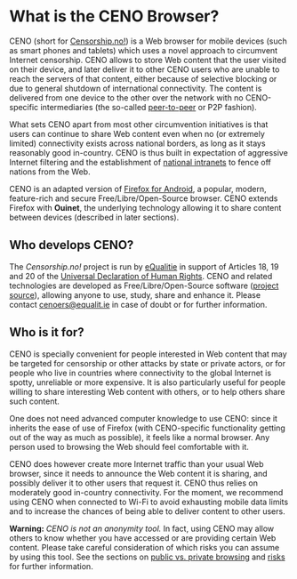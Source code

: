 # What is the CENO Browser?

CENO (short for [Censorship.no!][]) is a Web browser for mobile devices (such as smart phones and tablets) which uses a novel approach to circumvent Internet censorship.  CENO allows to store Web content that the user visited on their device, and later deliver it to other CENO users who are unable to reach the servers of that content, either because of selective blocking or due to general shutdown of international connectivity.  The content is delivered from one device to the other over the network with no CENO-specific intermediaries (the so-called [peer-to-peer][P2P] or P2P fashion).

[Censorship.no!]: https://censorship.no/
[P2P]: https://en.wikipedia.org/wiki/Peer-to-peer

What sets CENO apart from most other circumvention initiatives is that users can continue to share Web content even when no (or extremely limited) connectivity exists across national borders, as long as it stays reasonably good in-country.  CENO is thus built in expectation of aggressive Internet filtering and the establishment of [national intranets][] to fence off nations from the Web.

[national intranets]: https://en.wikipedia.org/wiki/National_intranet

CENO is an adapted version of [Firefox for Android][], a popular, modern, feature-rich and secure Free/Libre/Open-Source browser.  CENO extends Firefox with **Ouinet**, the underlying technology allowing it to share content between devices (described in later sections).

[Firefox for Android]: https://www.mozilla.org/firefox/android/

## Who develops CENO?

The *Censorship.no!* project is run by [eQualitie][] in support of Articles 18, 19 and 20 of the [Universal Declaration of Human Rights][].  CENO and related technologies are developed as Free/Libre/Open-Source software ([project source][ceno-repos]), allowing anyone to use, study, share and enhance it.  Please contact <cenoers@equalit.ie> in case of doubt or for further information.

[eQualitie]: https://equalit.ie/
[Universal Declaration of Human Rights]: https://www.un.org/en/universal-declaration-human-rights/
[ceno-repos]: https://github.com/censorship-no/
    "CENO source code repositories"

## Who is it for?

CENO is specially convenient for people interested in Web content that may be targeted for censorship or other attacks by state or private actors, or for people who live in countries where connectivity to the global Internet is spotty, unreliable or more expensive.  It is also particularly useful for people willing to share interesting Web content with others, or to help others share such content.

One does not need advanced computer knowledge to use CENO: since it inherits the ease of use of Firefox (with CENO-specific functionality getting out of the way as much as possible), it feels like a normal browser.  Any person used to browsing the Web should feel comfortable with it.

CENO does however create more Internet traffic than your usual Web browser, since it needs to announce the Web content it is sharing, and possibly deliver it to other users that request it.  CENO thus relies on moderately good in-country connectivity.  For the moment, we recommend using CENO when connected to Wi-Fi to avoid exhausting mobile data limits and to increase the chances of being able to deliver content to other users.

**Warning:** *CENO is not an anonymity tool.*  In fact, using CENO may allow others to know whether you have accessed or are providing certain Web content.  Please take careful consideration of which risks you can assume by using this tool.  See the sections on [public vs. private browsing](../concepts/public-private.md) and [risks](../concepts/risks.md) for further information.

